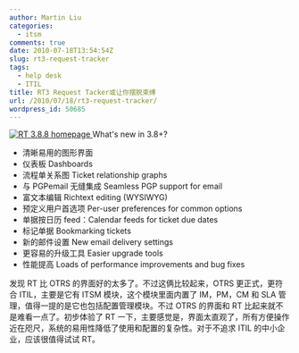 ```yaml
---
author: Martin Liu
categories:
  - itsm
comments: true
date: 2010-07-18T13:54:54Z
slug: rt3-request-tracker
tags:
  - help desk
  - ITIL
title: RT3 Request Tacker或让你摆脱束缚
url: /2010/07/18/rt3-request-tracker/
wordpress_id: 50685
---
```


[ ![RT 3.8.8 homepage](http://bestpractical.com/static/images/screenshots/rt/3.8/homepage.png) ](http://bestpractical.com/rt/screenshots.html)
What's new in 3.8+?

- 清晰易用的图形界面
- 仪表板 Dashboards
- 流程单关系图 Ticket relationship graphs
- 与 PGPemail 无缝集成 Seamless PGP support for email
- 富文本编辑 Richtext editing (WYSIWYG)
- 预定义用户首选项 Per-user preferences for common options
- 单据按日历 feed：Calendar feeds for ticket due dates
- 标记单据 Bookmarking tickets
- 新的邮件设置 New email delivery settings
- 更容易的升级工具 Easier upgrade tools
- 性能提高 Loads of performance improvements and bug fixes

发现 RT 比 OTRS 的界面好的太多了。不过这俩比较起来，OTRS 更正式，更符合 ITIL，主要是它有 ITSM 模块，这个模块里面内置了 IM，PM，CM 和 SLA 管理，值得一提的是它也包括配置管理模块。不过 OTRS 的界面和 RT 比起来就不是难看一点了。初步体验了 RT 一下，主要感觉是，界面太直观了，所有方便操作近在咫尺，系统的易用性降低了使用和配置的复杂性。对于不追求 ITIL 的中小企业，应该很值得试试 RT。
